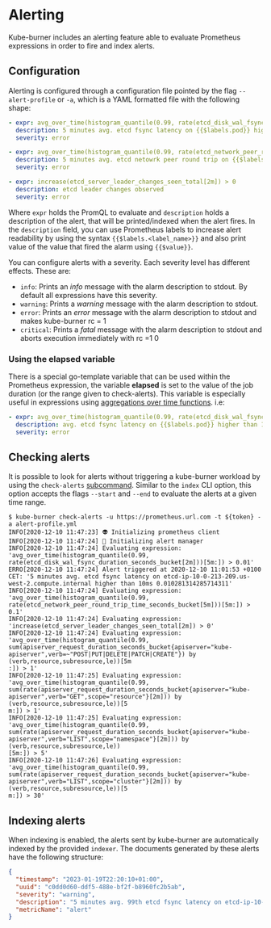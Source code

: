 # Alerting

Kube-burner includes an alerting feature able to evaluate Prometheus expressions in order to fire and index alerts.

## Configuration

Alerting is configured through a configuration file pointed by the flag `--alert-profile` or `-a`, which is a YAML formatted file with the following shape:

```yaml
- expr: avg_over_time(histogram_quantile(0.99, rate(etcd_disk_wal_fsync_duration_seconds_bucket[2m]))[5m:]) > 0.01
  description: 5 minutes avg. etcd fsync latency on {{$labels.pod}} higher than 10ms {{$value}}
  severity: error

- expr: avg_over_time(histogram_quantile(0.99, rate(etcd_network_peer_round_trip_time_seconds_bucket[5m]))[5m:]) > 0.1
  description: 5 minutes avg. etcd netowrk peer round trip on {{$labels.pod}} higher than 100ms {{$value}}
  severity: error

- expr: increase(etcd_server_leader_changes_seen_total[2m]) > 0
  description: etcd leader changes observed
  severity: error
```

Where `expr` holds the PromQL to evaluate and `description` holds a description of the alert, that will be printed/indexed when the alert fires. In the `description` field, you can use Prometheus labels to increase alert readability by using the syntax `{{$labels.<label_name>}}` and also print value of the value that fired the alarm using `{{$value}}`.

You can configure alerts with a severity. Each severity level has different effects. These are:

- `info`: Prints an *info* message with the alarm description to stdout. By default all expressions have this severity.
- `warning`: Prints a *warning* message with the alarm description to stdout.
- `error`: Prints an *error* message with the alarm description to stdout and makes kube-burner rc = 1
- `critical`: Prints a *fatal* message with the alarm description to stdout and aborts execution immediately with rc =1 0

### Using the elapsed variable

There is a special go-template variable that can be used within the Prometheus expression, the variable **elapsed** is set to the value of the job duration (or the range given to check-alerts). This variable is especially useful in expressions using [aggregations over time functions](https://prometheus.io/docs/prometheus/latest/querying/functions/#aggregation_over_time).
i.e:

```yaml
- expr: avg_over_time(histogram_quantile(0.99, rate(etcd_disk_wal_fsync_duration_seconds_bucket[2m]))[{{ .elapsed }}:]) > 0.01
  description: avg. etcd fsync latency on {{$labels.pod}} higher than 10ms {{$value}}
  severity: error
```

## Checking alerts

It is possible to look for alerts without triggering a kube-burner workload by using the `check-alerts` [subcommand](/cli/#check-alerts). Similar to the `index` CLI option, this option accepts the flags `--start` and `--end` to evaluate the alerts at a given time range.

```shell
$ kube-burner check-alerts -u https://prometheus.url.com -t ${token} -a alert-profile.yml
INFO[2020-12-10 11:47:23] 👽 Initializing prometheus client
INFO[2020-12-10 11:47:24] 🔔 Initializing alert manager
INFO[2020-12-10 11:47:24] Evaluating expression: 'avg_over_time(histogram_quantile(0.99, rate(etcd_disk_wal_fsync_duration_seconds_bucket[2m]))[5m:]) > 0.01'
ERRO[2020-12-10 11:47:24] Alert triggered at 2020-12-10 11:01:53 +0100 CET: '5 minutes avg. etcd fsync latency on etcd-ip-10-0-213-209.us-west-2.compute.internal higher than 10ms 0.010281314285714311'
INFO[2020-12-10 11:47:24] Evaluating expression: 'avg_over_time(histogram_quantile(0.99, rate(etcd_network_peer_round_trip_time_seconds_bucket[5m]))[5m:]) > 0.1'
INFO[2020-12-10 11:47:24] Evaluating expression: 'increase(etcd_server_leader_changes_seen_total[2m]) > 0'
INFO[2020-12-10 11:47:24] Evaluating expression: 'avg_over_time(histogram_quantile(0.99, sum(apiserver_request_duration_seconds_bucket{apiserver="kube-apiserver",verb=~"POST|PUT|DELETE|PATCH|CREATE"}) by (verb,resource,subresource,le))[5m
:]) > 1'
INFO[2020-12-10 11:47:25] Evaluating expression: 'avg_over_time(histogram_quantile(0.99, sum(rate(apiserver_request_duration_seconds_bucket{apiserver="kube-apiserver",verb="GET",scope="resource"}[2m])) by (verb,resource,subresource,le))[5
m:]) > 1'
INFO[2020-12-10 11:47:25] Evaluating expression: 'avg_over_time(histogram_quantile(0.99, sum(rate(apiserver_request_duration_seconds_bucket{apiserver="kube-apiserver",verb="LIST",scope="namespace"}[2m])) by (verb,resource,subresource,le))
[5m:]) > 5'
INFO[2020-12-10 11:47:26] Evaluating expression: 'avg_over_time(histogram_quantile(0.99, sum(rate(apiserver_request_duration_seconds_bucket{apiserver="kube-apiserver",verb="LIST",scope="cluster"}[2m])) by (verb,resource,subresource,le))[5
m:]) > 30'
```

## Indexing alerts

When indexing is enabled, the alerts sent by kube-burner are automatically indexed by the provided `indexer`. The documents generated by these alerts have the following structure:

```json
{
  "timestamp": "2023-01-19T22:20:10+01:00",
  "uuid": "c0dd0d60-ddf5-488e-bf2f-b8960fc2b5ab",
  "severity": "warning",
  "description": "5 minutes avg. 99th etcd fsync latency on etcd-ip-10-0-133-30.us-west-2.compute.internal higher than 10ms. 0.004s",
  "metricName": "alert"
}
```
